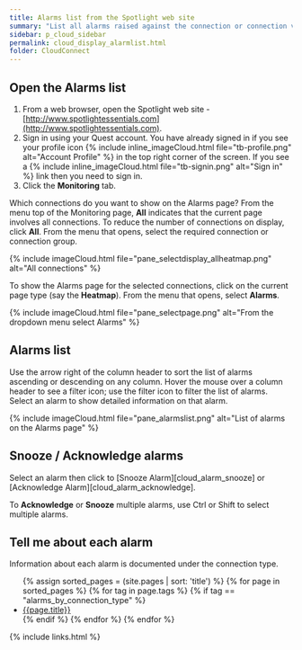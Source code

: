 ```yaml
---
title: Alarms list from the Spotlight web site
summary: "List all alarms raised against the connection or connection view."
sidebar: p_cloud_sidebar
permalink: cloud_display_alarmlist.html
folder: CloudConnect
---
```


## Open the Alarms list

1. From a web browser, open the Spotlight web site - [http://www.spotlightessentials.com](http://www.spotlightessentials.com).
2. Sign in using your Quest account. You have already signed in if you see your profile icon {% include inline_imageCloud.html file="tb-profile.png" alt="Account Profile" %} in the top right corner of the screen. If you see a {% include inline_imageCloud.html file="tb-signin.png" alt="Sign in" %} link then you need to sign in.
3. Click the **Monitoring** tab.

Which connections do you want to show on the Alarms page? From the menu top of the Monitoring page, **All** indicates that the current page involves all connections. To reduce the number of connections on display, click **All**. From the menu that opens, select the required connection or connection group.

{% include imageCloud.html file="pane_selectdisplay_allheatmap.png" alt="All connections" %}

To show the Alarms page for the selected connections, click on the current page type (say the **Heatmap**). From the menu that opens, select **Alarms**.

{% include imageCloud.html file="pane_selectpage.png" alt="From the dropdown menu select Alarms" %}


## Alarms list
Use the arrow right of the column header to sort the list of alarms ascending or descending on any column. Hover the mouse over a column header to see a filter icon; use the filter icon to filter the list of alarms. Select an alarm to show detailed information on that alarm.

{% include imageCloud.html file="pane_alarmslist.png" alt="List of alarms on the Alarms page" %}


## Snooze / Acknowledge alarms
Select an alarm then click to [Snooze Alarm][cloud_alarm_snooze] or [Acknowledge Alarm][cloud_alarm_acknowledge].

To **Acknowledge** or **Snooze** multiple alarms, use Ctrl or Shift to select multiple alarms.


## Tell me about each alarm

Information about each alarm is documented under the connection type.

<ul>
{% assign sorted_pages = (site.pages | sort: 'title') %}
{% for page in sorted_pages %}
{% for tag in page.tags %}
{% if tag == "alarms_by_connection_type" %}
<li><a href="{{ page.url | remove_first:'/' }}">{{page.title}}</a></li>
{% endif %}
{% endfor %}
{% endfor %}
</ul>



{% include links.html %}
